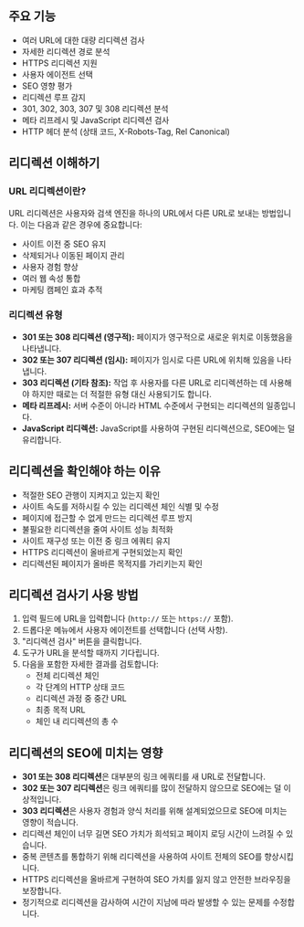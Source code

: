 ## 주요 기능

- 여러 URL에 대한 대량 리디렉션 검사
- 자세한 리디렉션 경로 분석
- HTTPS 리디렉션 지원
- 사용자 에이전트 선택
- SEO 영향 평가
- 리디렉션 루프 감지
- 301, 302, 303, 307 및 308 리디렉션 분석
- 메타 리프레시 및 JavaScript 리디렉션 검사
- HTTP 헤더 분석 (상태 코드, X-Robots-Tag, Rel Canonical)

## 리디렉션 이해하기

### URL 리디렉션이란?

URL 리디렉션은 사용자와 검색 엔진을 하나의 URL에서 다른 URL로 보내는 방법입니다. 이는 다음과 같은 경우에 중요합니다:

- 사이트 이전 중 SEO 유지
- 삭제되거나 이동된 페이지 관리
- 사용자 경험 향상
- 여러 웹 속성 통합
- 마케팅 캠페인 효과 추적

### 리디렉션 유형

- **301 또는 308 리디렉션 (영구적):** 페이지가 영구적으로 새로운 위치로 이동했음을 나타냅니다.
- **302 또는 307 리디렉션 (임시):** 페이지가 임시로 다른 URL에 위치해 있음을 나타냅니다.
- **303 리디렉션 (기타 참조):** 작업 후 사용자를 다른 URL로 리디렉션하는 데 사용해야 하지만 때로는 더 적절한 유형 대신 사용되기도 합니다.
- **메타 리프레시:** 서버 수준이 아니라 HTML 수준에서 구현되는 리디렉션의 일종입니다.
- **JavaScript 리디렉션:** JavaScript를 사용하여 구현된 리디렉션으로, SEO에는 덜 유리합니다.

## 리디렉션을 확인해야 하는 이유

- 적절한 SEO 관행이 지켜지고 있는지 확인
- 사이트 속도를 저하시킬 수 있는 리디렉션 체인 식별 및 수정
- 페이지에 접근할 수 없게 만드는 리디렉션 루프 방지
- 불필요한 리디렉션을 줄여 사이트 성능 최적화
- 사이트 재구성 또는 이전 중 링크 에쿼티 유지
- HTTPS 리디렉션이 올바르게 구현되었는지 확인
- 리디렉션된 페이지가 올바른 목적지를 가리키는지 확인

## 리디렉션 검사기 사용 방법

1. 입력 필드에 URL을 입력합니다 (`http://` 또는 `https://` 포함).
2. 드롭다운 메뉴에서 사용자 에이전트를 선택합니다 (선택 사항).
3. "리디렉션 검사" 버튼을 클릭합니다.
4. 도구가 URL을 분석할 때까지 기다립니다.
5. 다음을 포함한 자세한 결과를 검토합니다:
   - 전체 리디렉션 체인
   - 각 단계의 HTTP 상태 코드
   - 리디렉션 과정 중 중간 URL
   - 최종 목적 URL
   - 체인 내 리디렉션의 총 수

## 리디렉션의 SEO에 미치는 영향

- **301 또는 308 리디렉션**은 대부분의 링크 에쿼티를 새 URL로 전달합니다.
- **302 또는 307 리디렉션**은 링크 에쿼티를 많이 전달하지 않으므로 SEO에는 덜 이상적입니다.
- **303 리디렉션**은 사용자 경험과 양식 처리를 위해 설계되었으므로 SEO에 미치는 영향이 적습니다.
- 리디렉션 체인이 너무 길면 SEO 가치가 희석되고 페이지 로딩 시간이 느려질 수 있습니다.
- 중복 콘텐츠를 통합하기 위해 리디렉션을 사용하여 사이트 전체의 SEO를 향상시킵니다.
- HTTPS 리디렉션을 올바르게 구현하여 SEO 가치를 잃지 않고 안전한 브라우징을 보장합니다.
- 정기적으로 리디렉션을 감사하여 시간이 지남에 따라 발생할 수 있는 문제를 수정합니다.
